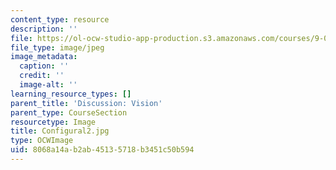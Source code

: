 ```yaml
---
content_type: resource
description: ''
file: https://ol-ocw-studio-app-production.s3.amazonaws.com/courses/9-00sc-introduction-to-psychology-fall-2011/8068a14ab2ab45135718b3451c50b594_Configural2.jpg
file_type: image/jpeg
image_metadata:
  caption: ''
  credit: ''
  image-alt: ''
learning_resource_types: []
parent_title: 'Discussion: Vision'
parent_type: CourseSection
resourcetype: Image
title: Configural2.jpg
type: OCWImage
uid: 8068a14a-b2ab-4513-5718-b3451c50b594
---
```

